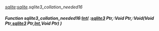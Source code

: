 _[sqlite](../../modules/sqlite/sqlite-module.md):[sqlite](../../modules/sqlite/sqlite-module.md).sqlite3\_collation\_needed16_
##### Function sqlite3\_collation\_needed16:[Int](../../modules/wonkey/wonkey-types-int.md)( :[sqlite3](../../modules/sqlite/sqlite-sqlite3.md) Ptr,:Void Ptr,:Void(Void Ptr,[sqlite3](../../modules/sqlite/sqlite-sqlite3.md) Ptr,[Int](../../modules/wonkey/wonkey-types-int.md),Void Ptr) )
